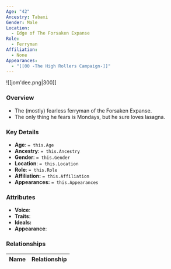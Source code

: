 ```yaml
---
Age: "42"
Ancestry: Tabaxi
Gender: Male
Location:
  - Edge of The Forsaken Expanse
Role:
  - Ferryman
Affiliation:
  - None
Appearances:
  - "[[00 -The High Rollers Campaign-]]"
---
```


![[jom'dee.png|300]]

### Overview
- The (mostly) fearless ferryman of the Forsaken Expanse. 
- The only thing he fears is Mondays, but he sure loves lasagna.

### Key Details
- **Age**: `= this.Age`
- **Ancestry**: `= this.Ancestry`
- **Gender**: `= this.Gender`
- **Location**: `= this.Location`
- **Role**: `= this.Role`
- **Affiliation:** `= this.Affiliation`
- **Appearances:** `= this.Appearances`

### Attributes
- **Voice**: 
- **Traits**: 
- **Ideals:** 
- **Appearance**: 

### Relationships

| Name  | Relationship |
| ----- | ------------ |

